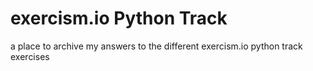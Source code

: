 # exercism.io Python Track

a place to archive my answers to the different exercism.io python track exercises
